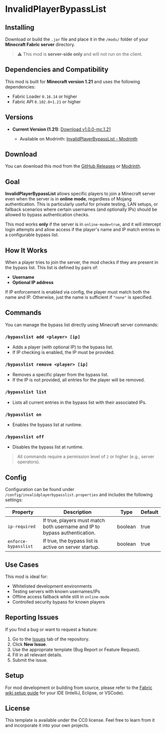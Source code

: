 # InvalidPlayerBypassList

## Installing

Download or build the `.jar` file and place it in the `/mods/` folder of your **Minecraft Fabric server** directory.

> ⚠️ This mod is **server-side only** and will not run on the client.

## Dependencies and Compatibility

This mod is built for **Minecraft version 1.21** and uses the following dependencies:

* Fabric Loader `0.16.14` or higher
* Fabric API `0.102.0+1.21` or higher

## Versions

* **Current Version (1.21)**: [Download v1.0.0-mc.1.21](https://github.com/TheMisterFish/InvalidPlayerBypassList/releases/tag/v1.0.0-mc.1.21)

    * Available on Modrinth: [InvalidPlayerBypassList - Modrinth](https://modrinth.com/mod/invalidplayerbypasslist)

## Download

You can download this mod from the [GitHub Releases](https://github.com/TheMisterFish/InvalidPlayerBypassList/releases) or [Modrinth](https://modrinth.com/mod/invalidplayerbypasslist).

## Goal

**InvalidPlayerBypassList** allows specific players to join a Minecraft server even when the server is in **online mode**, regardless of Mojang authentication.
This is particularly useful for private testing, LAN setups, or fallback scenarios where certain usernames (and optionally IPs) should be allowed to bypass authentication checks.

This mod works **only** if the server is in `online-mode=true`, and it will intercept login attempts and allow access if the player's name and IP match entries in a configurable bypass list.

## How It Works

When a player tries to join the server, the mod checks if they are present in the bypass list. This list is defined by pairs of:

* **Username**
* **Optional IP address**

If IP enforcement is enabled via config, the player must match both the name and IP. Otherwise, just the name is sufficient if `"none"` is specified.

## Commands

You can manage the bypass list directly using Minecraft server commands:

### `/bypasslist add <player> [ip]`

* Adds a player (with optional IP) to the bypass list.
* If IP checking is enabled, the IP must be provided.

### `/bypasslist remove <player> [ip]`

* Removes a specific player from the bypass list.
* If the IP is not provided, all entries for the player will be removed.

### `/bypasslist list`

* Lists all current entries in the bypass list with their associated IPs.

### `/bypasslist on`

* Enables the bypass list at runtime.

### `/bypasslist off`

* Disables the bypass list at runtime.

> All commands require a permission level of `2` or higher (e.g., server operators).

## Config

Configuration can be found under `/config/invalidplayerbypasslist.properties` and includes the following settings:

| Property             | Description                                                                | Type    | Default |
| -------------------- | -------------------------------------------------------------------------- | ------- | ------- |
| `ip-required`        | If true, players must match both username and IP to bypass authentication. | boolean | true    |
| `enforce-bypasslist` | If true, the bypass list is active on server startup.                      | boolean | true    |

## Use Cases

This mod is ideal for:

* Whitelisted development environments
* Testing servers with known usernames/IPs
* Offline access fallback while still in `online-mode`
* Controlled security bypass for known players

## Reporting Issues

If you find a bug or want to request a feature:

1. Go to the [Issues](https://github.com/TheMisterFish/InvalidPlayerBypassList/issues) tab of the repository.
2. Click **New Issue**.
3. Use the appropriate template (Bug Report or Feature Request).
4. Fill in all relevant details.
5. Submit the issue.

## Setup

For mod development or building from source, please refer to the [Fabric wiki setup guide](https://fabricmc.net/wiki/tutorial:setup) for your IDE (IntelliJ, Eclipse, or VSCode).

## License

This template is available under the CC0 license. Feel free to learn from it and incorporate it into your own projects.